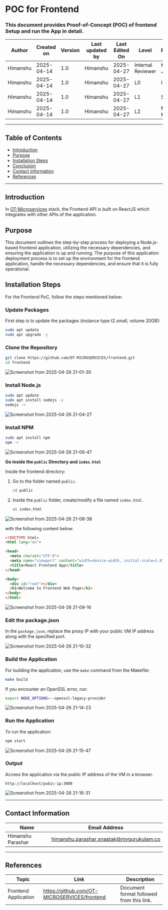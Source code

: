 # POC for Frontend

### This document provides Proof-of-Concept (POC) of frontend Setup and run the App in detail.

| **Author** | **Created on** | **Version** | **Last updated by** | **Last Edited On** | **Level**          | **Reviewer**    |
|------------|----------------|-------------|---------------------|--------------------|--------------------|-----------------|
| Himanshu   | 2025-04-14      | 1.0         | Himanshu            | 2025-04-27         | Internal Reviewer  | Komal Jaiswal   |
| Himanshu   | 2025-04-14      | 1.0         | Himanshu            | 2025-04-27         | L0                 | Imran           |
| Himanshu   | 2025-04-14      | 1.0         | Himanshu            | 2025-04-27         | L1                 | Shashi          |
| Himanshu   | 2025-04-14      | 1.0         | Himanshu            | 2025-04-27         | L2                 | Mahesh Kumar    |

---

## Table of Contents
- [Introduction](#introduction)
- [Purpose](#purpose)
- [Installation Steps](#installation-steps)
- [Conclusion](#conclusion)
- [Contact Information](#contact-information)
- [References](#references)

---

## Introduction
In [OT-Microservices](https://github.com/OT-MICROSERVICES) stack, the Frontend API is built on ReactJS which integrates with other APIs of the application.

## Purpose
This document outlines the step-by-step process for deploying a Node.js-based frontend application, utilizing the necessary dependencies, and ensuring the application is up and running.
The purpose of this application deployment process is to set up the environment for the frontend application, handle the necessary dependencies, and ensure that it is fully operational.


## Installation Steps
For the Frontend PoC, follow the steps mentioned below:

###  Update Packages
First step is to update the packages (instance type t2.small, volume 20GB):
```sh
sudo apt update
sudo apt upgrade -y
```

###  Clone the Repository
```sh
git clone https://github.com/OT-MICROSERVICES/frontend.git
cd frontend
```
![Screenshot from 2025-04-26 21-01-30](https://github.com/user-attachments/assets/16095d21-023d-435b-911e-4bf9712455d0)


###  Install Node.js
```sh
sudo apt update
sudo apt install nodejs -y
nodejs -v
```
![Screenshot from 2025-04-26 21-04-27](https://github.com/user-attachments/assets/48b6e8f6-be31-4ccf-af75-7aa575cb0898)


###  Install NPM
```sh
sudo apt install npm
npm -v
```
![Screenshot from 2025-04-26 21-06-47](https://github.com/user-attachments/assets/3e21056f-1e0a-47eb-a0c0-4b3340fcef11)


**Go inside the `public` Directory and `index.html`**

Inside the frontend directory:

1. Go to the folder named `public`.
   ```sh
   cd public
   ```
3. Inside the `public` folder, create/modify a file named `index.html`.
   ```sh
   vi index.html
   ```
![Screenshot from 2025-04-26 21-08-38](https://github.com/user-attachments/assets/c83bb8a0-5e18-4596-acbf-06a347c9f9cc)
   
   with the following content below:

```html
<!DOCTYPE html>
<html lang="en">

<head>
  <meta charset="UTF-8">
  <meta name="viewport" content="width=device-width, initial-scale=1.0">
  <title>React Frontend App</title>
</head>

<body>
  <div id="root"></div>
  <h1>Welcome to Frontend Web Page</h1>
</body>
</html>

```
![Screenshot from 2025-04-26 21-09-16](https://github.com/user-attachments/assets/f40afdf7-8454-400e-815c-8688e7dc46d4)

###  Edit the package.json
In the `package.json`, replace the proxy IP with your public VM IP address along with the specified port.

![Screenshot from 2025-04-26 21-10-32](https://github.com/user-attachments/assets/ba0876e5-f852-4534-a17d-422784c273db)

###  Build the Application
For building the application, use the `make` command from the Makefile:
```sh
make build
```
If you encounter an OpenSSL error, run:
```sh
export NODE_OPTIONS=--openssl-legacy-provider
```
![Screenshot from 2025-04-26 21-14-23](https://github.com/user-attachments/assets/e03c8618-acce-4b28-a892-7fb932c2415f)

###  Run the Application
To run the application:
```sh
npm start
```
![Screenshot from 2025-04-26 21-15-47](https://github.com/user-attachments/assets/3c3d4518-42f5-4a3d-8c5e-e79cc1c0464d)

###  Output
Access the application via the public IP address of the VM in a browser.
```
http://localhost/pubic-ip:3000
```

![Screenshot from 2025-04-26 21-16-31](https://github.com/user-attachments/assets/5a719dec-5a47-4d6a-80ef-644bd82ed977)

---

## Contact Information
| Name              | Email Address                                   |
|-------------------|--------------------------------------------------|
| Himanshu Parashar | himanshu.parashar.snaatak@mygurukulam.co         |

---

## References

| Topic                | Link                                                                 | Description                                               |
|----------------------|----------------------------------------------------------------------|-----------------------------------------------------------|
| Frontend Application | https://github.com/OT-MICROSERVICES/frontend                         | Document format followed from this link.                 |

